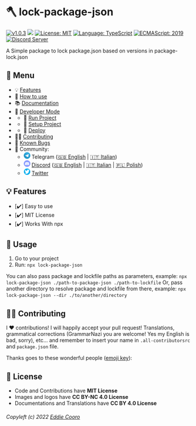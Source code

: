 # 🪓 lock-package-json

<!-- all-shields/header-badges:START -->

[![v1.0.3](https://img.shields.io/badge/version-v1.0.3-lightgray.svg?style=flat&logo=)](https://github.com/Eddie-CooRo/lock-package-json/blob/main/CHANGELOG.md) [![](https://img.shields.io/npm/v/lock-package-json?color=CC3534&logo=npm)](https://www.npmjs.com/package/lock-package-json) [![License: MIT](https://img.shields.io/badge/license-MIT-brightgreen.svg?style=flat&logo=license)](https://github.com/Eddie-CooRo/lock-package-json/blob/main/LICENSE.md) [![Language: TypeScript](https://img.shields.io/badge/language-typescript-blue.svg?style=flat&logo=typescript)](https://www.typescriptlang.org/) [![ECMAScript: 2019](https://img.shields.io/badge/ES-9-F7DF1E.svg?style=flat&logo=javascript)](https://github.com/tc39/ecma262) [![Discord Server](https://discordapp.com/api/guilds/383373985666301975/embed.png)](https://discord.ptkdev.io)

<!-- all-shields/header-badges:END -->

A Simple package to lock package.json based on versions in package-lock.json

## 📎 Menu

-   💡 [Features](#-features)
-   🚀 [How to use](#-usage)
-   📚 [Documentation](#-documentation)
-   🔨 [Developer Mode](#-developer-mode)
-   -   🏁 [Run Project](#-run-project)
-   -   💾 [Setup Project](#-setup-project)
-   -   🚀 [Deploy](#-deploy)
-   👨‍💻 [Contributing](#-contributing)
-   🐛 [Known Bugs](https://github.com/Eddie-CooRo/lock-package-json/issues?q=is%3Aopen+is%3Aissue+label%3Abug)
-   🍻 Community:
    -   <img src="https://raw.githubusercontent.com/Eddie-CooRo/lock-package-json/main/.github/assets/social_telegram.png" height="18px"> Telegram ([🇬🇧 English](http://t.me/ptkdev_support) | [🇮🇹 Italian](http://t.me/ptkdev_support_italian))
    -   <img src="https://raw.githubusercontent.com/Eddie-CooRo/lock-package-json/main/.github/assets/social_discord.png" height="18px"> [Discord](http://discord.ptkdev.io) ([🇬🇧 English](https://discord.gg/jqUSGPKdmA) | [🇮🇹 Italian](https://discord.gg/SJFcbvG6RU) | [🇵🇱 Polish](https://discord.gg/25vg4VFhb7))
    -   <img src="https://raw.githubusercontent.com/Eddie-CooRo/lock-package-json/main/.github/assets/social_twitter.png" height="18px"> [Twitter](http://twitter.com/ptkdevio)

## 💡 Features

-   [✔️] Easy to use
-   [✔️] MIT License
-   [✔️] Works With npx

## 🚀 Usage

1. Go to your project
2. Run: `npx lock-package-json`

You can also pass package and lockfile paths as parameters, example: `npx lock-package-json ./path-to-package-json ./path-to-lockfile`
Or, pass another directory to resolve package and lockfile from there, example: `npx lock-package-json --dir ./to/another/directory`

## 👨‍💻 Contributing

I ❤️ contributions! I will happily accept your pull request! Translations, grammatical corrections (GrammarNazi you are welcome! Yes my English is bad, sorry), etc... and remember to insert your name in `.all-contributorsrc` and `package.json` file.

Thanks goes to these wonderful people ([emoji key](https://allcontributors.org/docs/en/emoji-key)):

<!-- ALL-CONTRIBUTORS-LIST:START -->
<!-- prettier-ignore-start -->
<!-- markdownlint-disable -->
<!-- markdownlint-restore -->
<!-- prettier-ignore-end -->

<!-- ALL-CONTRIBUTORS-LIST:END -->

## 💫 License

-   Code and Contributions have **MIT License**
-   Images and logos have **CC BY-NC 4.0 License**
-   Documentations and Translations have **CC BY 4.0 License**

###### Copyleft (c) 2022 [Eddie Cooro](https://github.com/Eddie-CooRo)
